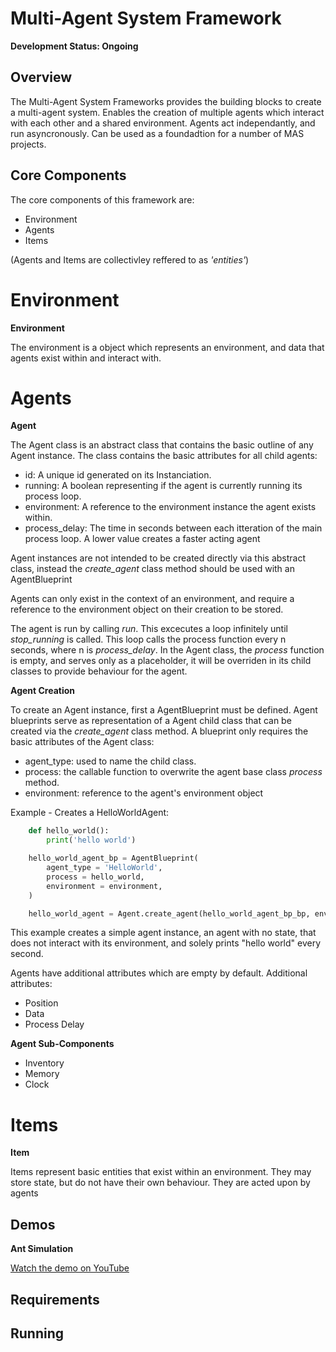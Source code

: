 # Multi-Agent System Framework
**Development Status: Ongoing**

## Overview
The Multi-Agent System Frameworks provides the building blocks to create a multi-agent system. Enables the creation of multiple agents which interact with each other and a shared environment. Agents act independantly, and run asyncronously. Can be used as a foundadtion for a number of MAS projects.

## Core Components
The core components of this framework are:
- Environment
- Agents
- Items

(Agents and Items are collectivley reffered to as *'entities'*)

# Environment

**Environment**

The environment is a object which represents an environment, and data that agents exist within and interact with.

# Agents

**Agent**

The Agent class is an abstract class that contains the basic outline of any Agent instance. The class contains the basic attributes for all child agents:

- id: A unique id generated on its Instanciation.
- running: A boolean representing if the agent is currently running its process loop.
- environment: A reference to the environment instance the agent exists within.
- process_delay: The time in seconds between each itteration of the main process loop. A lower value creates a faster acting agent

Agent instances are not intended to be created directly via this abstract class, instead the *create_agent* class method should be used with an AgentBlueprint

Agents can only exist in the context of an environment, and require a reference to the environment object on their creation to be stored.

The agent is run by calling *run*. This excecutes a loop infinitely until *stop_running* is called. This loop calls the process function every n seconds, where n is *process_delay*. In the Agent class, the *process* function is empty, and serves only as a placeholder, it will be overriden in its child classes to provide behaviour for the agent.  

**Agent Creation**

To create an Agent instance, first a AgentBlueprint must be defined. Agent blueprints serve as representation of a Agent child class that can be created via the *create_agent* class method. A blueprint only requires the basic attributes of the Agent class:

- agent_type: used to name the child class.
- process: the callable function to overwrite the agent base class *process* method.
- environment: reference to the agent's environment object

Example - Creates a HelloWorldAgent:
```python
    def hello_world():
        print('hello world')

    hello_world_agent_bp = AgentBlueprint(
        agent_type = 'HelloWorld',
        process = hello_world,
        environment = environment,
    )

    hello_world_agent = Agent.create_agent(hello_world_agent_bp_bp, environment)
```
This example creates a simple agent instance, an agent with no state, that does not interact with its environment, and solely prints "hello world" every second.

Agents have additional attributes which are empty by default. Additional attributes:

- Position
- Data
- Process Delay

**Agent Sub-Components**

- Inventory
- Memory
- Clock

# Items

**Item**

Items represent basic entities that exist within an environment. 
They may store state, but do not have their own behaviour. They are acted upon by agents

## Demos

**Ant Simulation**

[Watch the demo on YouTube](https://www.youtube.com/watch?v=mkvSidTgCdE)

## Requirements

## Running

